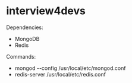 # interview4devs

Dependencies:
* MongoDB
* Redis

Commands:
* mongod --config /usr/local/etc/mongod.conf
* redis-server /usr/local/etc/redis.conf
